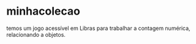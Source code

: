 # minhacolecao
temos um jogo acessível em Libras para trabalhar a contagem numérica, relacionando a objetos.
